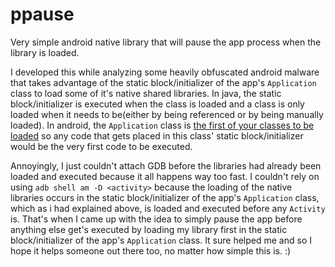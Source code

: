 # ppause
Very simple android native library that will pause the app process when the library is loaded.

I developed this while analyzing some heavily obfuscated android malware that takes advantage of the static block/initializer of the app's `Application` class to load some of it's native shared libraries. In java, the static block/initializer is executed when the class is loaded and a class is only loaded when it needs to be(either by being referenced or by being manually loaded). In android, the `Application` class is [the first of your classes to be loaded](https://developer.android.com/reference/android/app/Application#summary) so any code that gets placed in this class' static block/initializer would be the very first code to be executed.

Annoyingly, I just couldn't attach GDB before the libraries had already been loaded and executed because it all happens way too fast. I couldn't rely on using `adb shell am -D <activity>` because the loading of the native libraries occurs in the static block/initializer of the app's `Application` class, which as i had explained above, is loaded and executed before any `Activity` is. That's when I came up with the idea to simply pause the app before anything else get's executed by loading my library first in the static block/initializer of the app's `Application` class. It sure helped me and so I hope it helps someone out there too, no matter how simple this is. :)
